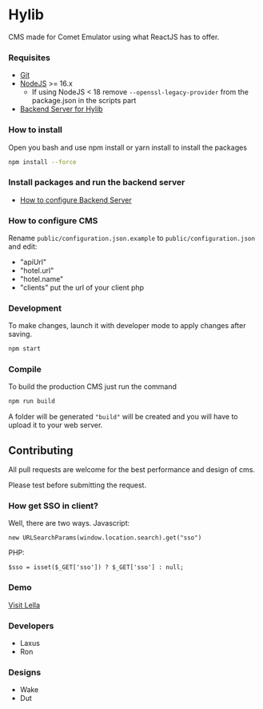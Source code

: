 # Hylib

CMS made for Comet Emulator using what ReactJS has to offer.

### Requisites
- [Git](https://git-scm.com/)
- [NodeJS](https://nodejs.org/) >= 16.x
  - If using NodeJS < 18 remove `--openssl-legacy-provider` from the package.json in the scripts part
- [Backend Server for Hylib](https://github.com/TheLaxus/HylibServer)


### How to install

Open you bash and use npm install or yarn install to install the packages

```bash
npm install --force
```

### Install packages and run the backend server
- [How to configure Backend Server](https://github.com/TheLaxus/HylibServer)


### How to configure CMS

Rename `public/configuration.json.example` to `public/configuration.json` and edit:
- "apiUrl"
- "hotel.url"
- "hotel.name"
- "clients" put the url of your client php

### Development
To make changes, launch it with developer mode to apply changes after saving.
```bash
npm start
```

### Compile
To build the production CMS just run the command
```bash
npm run build
```
A folder will be generated `"build"` will be created and you will have to upload it to your web server.

###
## Contributing

All pull requests are welcome for the best performance and design of cms.

Please test before submitting the request.

### How get SSO in client?
Well, there are two ways.
Javascript:
```
new URLSearchParams(window.location.search).get("sso")
```
PHP:
```
$sso = isset($_GET['sso']) ? $_GET['sso'] : null;
```

### Demo
[Visit Lella](https://lella.com.br)

### Developers
- Laxus
- Ron
### Designs
- Wake
- Dut

